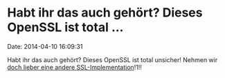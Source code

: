 Habt ihr das auch gehört? Dieses OpenSSL ist total \...
=======================================================

Date: 2014-04-10 16:09:31

Habt ihr das auch gehört? Dieses OpenSSL ist total unsicher! Nehmen wir
[doch lieber eine andere
SSL-Implementation](http://pbs.twimg.com/media/Bk0DY8XCEAAPpS7.png:large)!1!!
